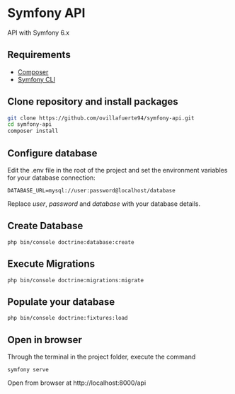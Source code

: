 # Symfony API

API with Symfony 6.x

## Requirements

- [Composer](https://getcomposer.org/)
- [Symfony CLI](https://symfony.com/download)

## Clone repository and install packages

```bash
git clone https://github.com/ovillafuerte94/symfony-api.git
cd symfony-api
composer install
```

## Configure database
Edit the .env file in the root of the project and set the environment variables for your database connection:
```
DATABASE_URL=mysql://user:password@localhost/database
```
Replace *user*, *password* and *database* with your database details.

## Create Database
```
php bin/console doctrine:database:create
```

## Execute Migrations
```
php bin/console doctrine:migrations:migrate
```

## Populate your database
```
php bin/console doctrine:fixtures:load
```

## Open in browser
Through the terminal in the project folder, execute the command
```
symfony serve
```
Open from browser at http://localhost:8000/api
